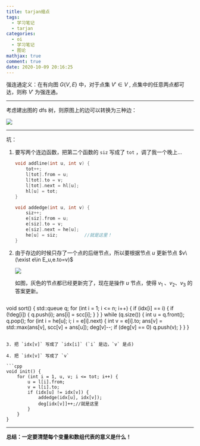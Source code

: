 ```yaml
---
title: tarjan缩点
tags:
  - 学习笔记
  - tarjan
categories:
  - oi
  - 学习笔记
  - 图论
mathjax: true
comment: true
date: 2020-10-09 20:16:25
---
```


强连通定义：在有向图 $G\{V,E\}$ 中，对于点集 $V'\in V$ , 点集中的任意两点都可达，则称 $V'$ 为强连通。

<!--more-->

----

考虑建出图的 dfs 树，则原图上的边可以转换为三种边：

![](https://cdn.luogu.com.cn/upload/image_hosting/c57nin2c.png)



-----

坑：

1. 要写两个连边函数，把第二个函数的  `siz` 写成了 `tot` ，调了我一个晚上...

   ```cpp
   void addline(int u, int v) {
       tot++;
       l[tot].from = u;
       l[tot].to = v;
       l[tot].next = hl[u];
       hl[u] = tot;
   }
   
   void addedge(int u, int v) {
       siz++;
       e[siz].from = u;
       e[siz].to = v;
       e[siz].next = he[u];
       he[u] = siz;          //就是这里！
   }
   ```

2. 由于存边的时候只存了一个点的后继节点，所以要根据节点 $u$ 更新节点 $v\ (\exist e\in E_u,e.to=v)$ 

   ![](https://cdn.luogu.com.cn/upload/image_hosting/t2m9g8yl.png)

   如图，灰色的节点都已经更新完了，现在是操作 $u$ 节点，使得 $v_1$ 、$v_2$、$v_3$ 的答案更新。

   ```cpp
void sort() {
    std::queue <int> q;
    for (int i = 1; i <= n; i++) {
        if (idx[i] == i) {
            if (!deg[i]) {
                q.push(i);
                ans[i] = scc[i];
            }
        }
    }
    while (q.size()) {
        int u = q.front(); q.pop();
        for (int i = he[u]; i; i = e[i].next) {
            int v = e[i].to;
            ans[v] = std::max(ans[v], scc[v] + ans[u]);
            deg[v]--;
            if (deg[v] == 0) q.push(v);
        }
    }
}
   ```

3. 把 `idx[v]` 写成了 `idx[i]` (`i` 是边，`v` 是点)

4. 把 `idx[v]` 写成了 `v` 

   ```cpp
   void init() {
       for (int i = 1, u, v; i <= tot; i++) {
           u = l[i].from;
           v = l[i].to;
           if (idx[u] != idx[v]) {
               addedge(idx[u], idx[v]);
               deg[idx[v]]++;//就是这里
           }
       }
   }
   ```

   

---

**总结：一定要清楚每个变量和数组代表的意义是什么！**
